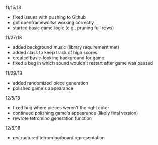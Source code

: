 11/15/18
* fixed issues with pushing to Github
* got openframeworks working correctly
* started basic game logic (e.g., pruning full rows)


11/27/18
* added background music (library requirement met)
* added class to keep track of high scores
* created basic-looking background for game
* fixed a bug in which sound wouldn't restart after game was paused


11/29/18
* added randomized piece generation
* polished game's appearance 


12/5/18
* fixed bug where pieces weren't the right color
* continued polishing game's appearance (likely final version)
* rewrote tetromino generation function


12/6/18
* restructured tetromino/board representation
